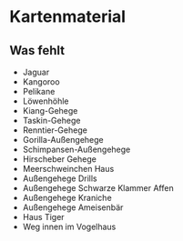 # Kartenmaterial

## Was fehlt

* Jaguar
* Kangoroo
* Pelikane
* Löwenhöhle
* Kiang-Gehege
* Taskin-Gehege
* Renntier-Gehege
* Gorilla-Außengehege
* Schimpansen-Außengehege
* Hirscheber Gehege
* Meerschweinchen Haus
* Außengehege Drills
* Außengehege Schwarze Klammer Affen
* Außengehege Kraniche
* Außengehege Ameisenbär
* Haus Tiger
* Weg innen im Vogelhaus


